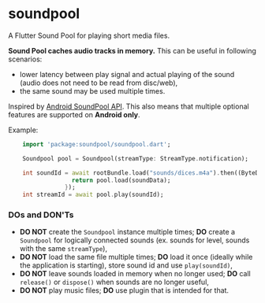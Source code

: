# soundpool

A Flutter Sound Pool for playing short media files.

**Sound Pool caches audio tracks in memory.**
This can be useful in following scenarios:
- lower latency between play signal and actual playing of the sound (audio does not need to be read from disc/web),
- the same sound may be used multiple times.

Inspired by [Android SoundPool API](https://developer.android.com/reference/android/media/SoundPool). This also means that multiple optional features are supported on **Android only**.

Example:

```dart
    import 'package:soundpool/soundpool.dart';

    Soundpool pool = Soundpool(streamType: StreamType.notification);

    int soundId = await rootBundle.load("sounds/dices.m4a").then((ByteData soundData) {
                  return pool.load(soundData);
                });
    int streamId = await pool.play(soundId);
```

### DOs and DON'Ts
* __DO NOT__ create the `Soundpool` instance multiple times; __DO__ create a `Soundpool` for logically connected sounds (ex. sounds for level, sounds with the same `streamType`),
* __DO NOT__ load the same file multiple times; __DO__ load it once (ideally while the application is starting), store sound id and use `play(soundId)`,
* __DO NOT__ leave sounds loaded in memory when no longer used; __DO__ call `release()` or `dispose()` when sounds are no longer useful,
* __DO NOT__ play music files; __DO__ use plugin that is intended for that.